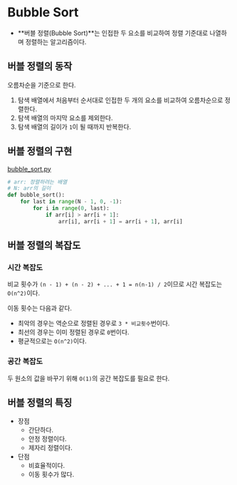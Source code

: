 # Bubble Sort

- **버블 정렬(Bubble Sort)**는 인접한 두 요소를 비교하여 정렬 기준대로 나열하며 정렬하는 알고리즘이다.



## 버블 정렬의 동작

오름차순을 기준으로 한다.

1. 탐색 배열에서 처음부터 순서대로 인접한 두 개의 요소를 비교하여 오름차순으로 정렬한다.
2. 탐색 배열의 마지막 요소를 제외한다.
3. 탐색 배열의 길이가 `1`이 될 때까지 반복한다.



## 버블 정렬의 구현

[bubble_sort.py](https://github.com/leegwae/problem-solving/blob/main/sorting/bubble_sort.py)

```python
# arr: 정렬하려는 배열
# N: arr의 길이
def bubble_sort():
	for last in range(N - 1, 0, -1):
		for i in range(0, last):
			if arr[i] > arr[i + 1]:
				arr[i], arr[i + 1] = arr[i + 1], arr[i]
```



## 버블 정렬의 복잡도

### 시간 복잡도

비교 횟수가 `(n - 1) + (n - 2) + ... + 1 = n(n-1) / 2`이므로 시간 복잡도는 `O(n^2)`이다.

이동 횟수는 다음과 같다.

- 최악의 경우는 역순으로 정렬된 경우로 `3 * 비교횟수`번이다.
- 최선의 경우는 이미 정렬된 경우로 `0`번이다.
- 평균적으로는 `O(n^2)`이다.



### 공간 복잡도

두 원소의 값을 바꾸기 위해 `O(1)`의 공간 복잡도를 필요로 한다.



## 버블 정렬의 특징

- 장점
  - 간단하다.
  - 안정 정렬이다.
  - 제자리 정렬이다.
- 단점
  - 비효율적이다.
  - 이동 횟수가 많다.